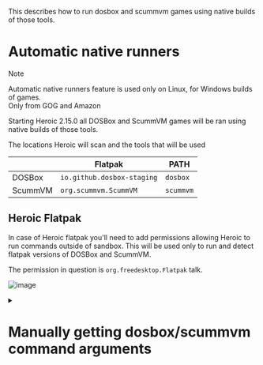 This describes how to run dosbox and scummvm games using native builds of those tools.

# Automatic native runners

> [!NOTE]
> Automatic native runners feature is used only on Linux, for Windows builds of games.  
> Only from GOG and Amazon

Starting Heroic 2.15.0 all DOSBox and ScummVM games will be ran using native builds of those tools.  


The locations Heroic will scan and the tools that will be used

|  | Flatpak | PATH |
|--------|--------|--------|
| DOSBox | `io.github.dosbox-staging` | `dosbox` |
| ScummVM | `org.scummvm.ScummVM` | `scummvm` |

## Heroic Flatpak

In case of Heroic flatpak you'll need to add permissions allowing Heroic to run commands outside of sandbox.
This will be used only to run and detect flatpak versions of DOSBox and ScummVM.

The permission in question is `org.freedesktop.Flatpak` talk.

![image](https://github.com/user-attachments/assets/8eaf0d36-ef45-43b4-a164-516d69b15d2f)



<details>
<summary><h1>Manually getting dosbox/scummvm command arguments</h1></summary>

This part describes how to obtain command line arguments used to launch games, for scripting purposes.

## For games installed using Linux offline installers
Those are schemes for commands using both tools used when launching games using packaged binary. You can check what arguments are passed exactly in `start.sh` file.

- Dosbox `dosbox -conf "${conf_1}" -conf "${conf_2}" -no-console -c exit`
- Scummvm `scummvm -c "${conf}" --themepath=scummvm`


## Getting launch arguments - Windows builds
For windows builds, if you are missing some files you should try running the game in heroic first. Heroic will run setup when creating the prefix.

1. Navigate into game files
2. Locate and open `goggame-<GAMEID>.info` file (<GAMEID> is a number like 1207658695)
3. Look for the playTask that contains `"isPrimary": "true"` - this is the default launch command
4. In most cases arguments are dependant on working directory so keep this in mind when making the command.

In example command will look like
`/path/to/scummvm -c "/path/to/beneath.ini" beneath`


# Sample goggame.info file
```json
{
    "buildId": "51156444997712340",
    "clientId": "49002505861146264",
    "gameId": "1207658695",
    "language": "English",
    "languages": [
        "en-US"
    ],
    "name": "Beneath a Steel Sky",
    "playTasks": [
        {
            "arguments": "-c \"..\\beneath.ini\" beneath",
            "category": "game",
            "isPrimary": true,
            "languages": [
                "*"
            ],
            "name": "Beneath a Steel Sky",
            "path": "ScummVM\\scummvm.exe",
            "type": "FileTask",
            "workingDir": "ScummVM"
        },
        {
            "category": "document",
            "languages": [
                "*"
            ],
            "name": "Manual",
            "path": "Manual.pdf",
            "type": "FileTask"
        },
        {
            "category": "document",
            "languages": [
                "*"
            ],
            "link": "http://www.gog.com/support/beneath_a_steel_sky",
            "name": "Support",
            "type": "URLTask"
        },
        {
            "category": "document",
            "languages": [
                "*"
            ],
            "name": "Walkthrough",
            "path": "Walkthrough.pdf",
            "type": "FileTask"
        }
    ],
    "rootGameId": "1207658695",
    "version": 1
}
```
</details>
